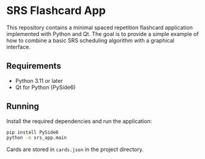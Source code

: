 # SRS Flashcard App

This repository contains a minimal spaced repetition flashcard application
implemented with Python and Qt. The goal is to provide a simple example of how
to combine a basic SRS scheduling algorithm with a graphical interface.

## Requirements

* Python 3.11 or later
* Qt for Python (PySide6)

## Running

Install the required dependencies and run the application:

```bash
pip install PySide6
python -m srs_app.main
```

Cards are stored in `cards.json` in the project directory.
